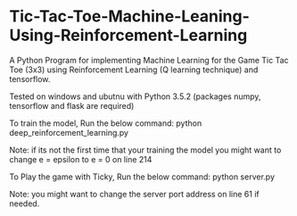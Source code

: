 # Tic-Tac-Toe-Machine-Leaning-Using-Reinforcement-Learning

A Python Program for implementing Machine Learning for the Game Tic Tac Toe (3x3) using Reinforcement Learning (Q learning technique) and tensorflow.

Tested on windows and ubutnu with Python 3.5.2 (packages numpy, tensorflow and flask are required)

To train the model, Run the below command:
  python deep_reinforcement_learning.py

Note: if its not the first time that your training the model you might want to change e = epsilon to e = 0 on line 214

To Play the game with Ticky, Run the below command:
  python server.py
 
Note: you might want to change the server port address on line 61 if needed.
